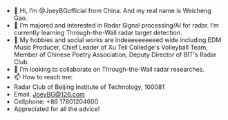 - 👋 Hi, I’m @JoeyBGofficial from China. And my real name is Weicheng Gao.
- 👀 I’m majored and interested in Radar Signal processing/AI for radar. I’m currently learning Through-the-Wall radar target detection.
- 🌱 My hobbies and social works are indeeeeeeeeeed wide including EDM Music Producer, Chief Leader of Xu Teli Colledge's Volleyball Team, Member of Chinese Poetry Association, Deputy Director of BIT's Radar Club.
- 💞️ I’m looking to collaborate on Through-the-Wall radar researches.
- 📫 How to reach me: 
- Radar Club of Beijing Institute of Technology, 100081
- Email: JoeyBG@126.com
- Cellphone: +86 17801204600
- Appreciated for all the advice!

<!---
JoeyBGofficial/JoeyBGofficial is a ✨ special ✨ repository because its `README.md` (this file) appears on your GitHub profile.
You can click the Preview link to take a look at your changes.
--->
